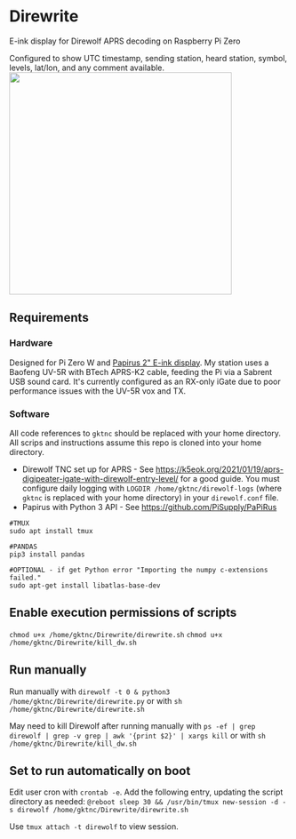 # Direwrite
E-ink display for Direwolf APRS decoding on Raspberry Pi Zero

Configured to show UTC timestamp, sending station, heard station, symbol, levels, lat/lon, and any comment available. 
<img src = "https://i.imgur.com/YrcG5Vo.png" width = 400>

## Requirements
### Hardware
Designed for Pi Zero W and [Papirus 2" E-ink display](https://www.adafruit.com/product/3335). My station uses a Baofeng UV-5R with BTech APRS-K2 cable, feeding the Pi via a Sabrent USB sound card. It's currently configured as an RX-only iGate due to poor performance issues with the UV-5R vox and TX.

### Software
All code references to `gktnc` should be replaced with your home directory. All scrips and instructions assume this repo is cloned into your home directory. 

* Direwolf TNC set up for APRS - See https://k5eok.org/2021/01/19/aprs-digipeater-igate-with-direwolf-entry-level/ for a good guide. You must configure daily logging with `LOGDIR /home/gktnc/direwolf-logs` (where `gktnc` is replaced with your home directory) in your `direwolf.conf` file.
* Papirus with Python 3 API - See https://github.com/PiSupply/PaPiRus

```
#TMUX
sudo apt install tmux

#PANDAS
pip3 install pandas

#OPTIONAL - if get Python error "Importing the numpy c-extensions failed."
sudo apt-get install libatlas-base-dev
```
## Enable execution permissions of scripts
`chmod u+x /home/gktnc/Direwrite/direwrite.sh`
`chmod u+x /home/gktnc/Direwrite/kill_dw.sh`

## Run manually
Run manually with `direwolf -t 0 & python3 /home/gktnc/Direwrite/direwrite.py` or with `sh /home/gktnc/Direwrite/direwrite.sh`

May need to kill Direwolf after running manually with `ps -ef | grep direwolf | grep -v grep | awk '{print $2}' | xargs kill` or with `sh /home/gktnc/Direwrite/kill_dw.sh`

## Set to run automatically on boot
Edit user cron with `crontab -e`.
Add the following entry, updating the script directory as needed:
`@reboot sleep 30 && /usr/bin/tmux new-session -d -s direwolf /home/gktnc/Direwrite/direwrite.sh`

Use `tmux attach -t direwolf` to view session.